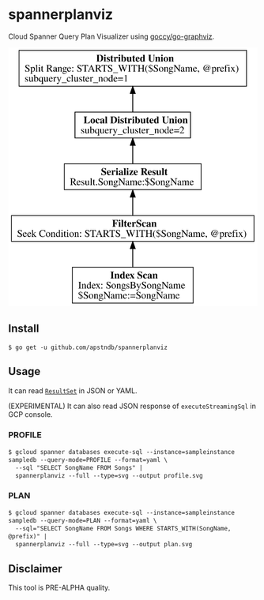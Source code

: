 # spannerplanviz

Cloud Spanner Query Plan Visualizer using [goccy/go-graphviz](https://github.com/goccy/go-graphviz).

![query plan](docs/param.svg)


## Install

```
$ go get -u github.com/apstndb/spannerplanviz
```

## Usage

It can read [`ResultSet`](https://cloud.google.com/spanner/docs/reference/rest/v1/ResultSet?hl=en) in JSON or YAML.

(EXPERIMENTAL) It can also read JSON response of `executeStreamingSql` in GCP console.

### PROFILE

```
$ gcloud spanner databases execute-sql --instance=sampleinstance sampledb --query-mode=PROFILE --format=yaml \
  --sql "SELECT SongName FROM Songs" |
  spannerplanviz --full --type=svg --output profile.svg
```
### PLAN

```
$ gcloud spanner databases execute-sql --instance=sampleinstance sampledb --query-mode=PLAN --format=yaml \
  --sql="SELECT SongName FROM Songs WHERE STARTS_WITH(SongName, @prefix)" |
  spannerplanviz --full --type=svg --output plan.svg
```

## Disclaimer

This tool is PRE-ALPHA quality.